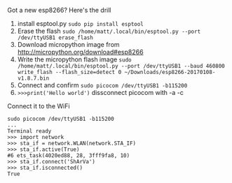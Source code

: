 Got a new esp8266? Here's the drill
1. install esptool.py `sudo pip install esptool`
2. Erase the flash `sudo /home/matt/.local/bin/esptool.py --port /dev/ttyUSB1 erase_flash`
3. Download micropython image from http://micropython.org/download#esp8266
4. Write the micropython flash image `sudo /home/matt/.local/bin/esptool.py --port /dev/ttyUSB1 --baud 460800 write_flash --flash_size=detect 0 ~/Downloads/esp8266-20170108-v1.8.7.bin`
5. Connect and confirm `sudo picocom /dev/ttyUSB1 -b115200`
6. `>>>print('Hello world')` dissconnect picocom with <ctl>-a <ctl>-c

Connect it to the WiFi
```
sudo picocom /dev/ttyUSB1 -b115200
...
Terminal ready
>>> import network
>>> sta_if = network.WLAN(network.STA_IF)
>>> sta_if.active(True)
#6 ets_task(4020ed88, 28, 3fff9fa8, 10)
>>> sta_if.connect('ShArVa')
>>> sta_if.isconnected()
True
```
